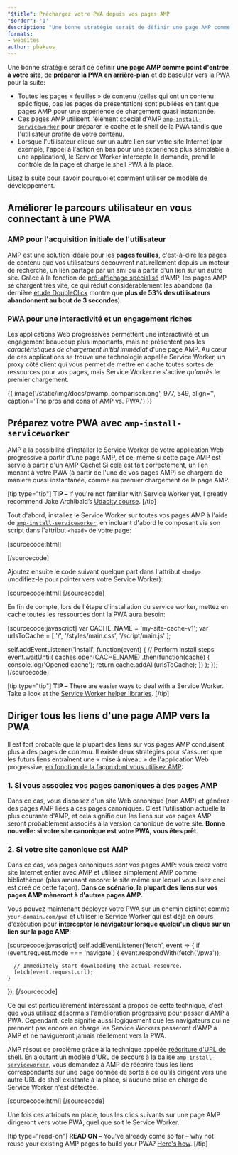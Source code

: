 ```yaml
---
"$title": Préchargez votre PWA depuis vos pages AMP
"$order": '1'
description: "Une bonne stratégie serait de définir une page AMP comme point d'entrée à votre site, de préparer la PWA en arrière-plan et de basculer ..."
formats:
- websites
author: pbakaus
---
```


Une bonne stratégie serait de définir **une page AMP comme point d'entrée à votre site**, de **préparer la PWA en arrière-plan** et de basculer vers la PWA pour la suite:

- Toutes les pages « feuilles » de contenu (celles qui ont un contenu spécifique, pas les pages de présentation) sont publiées en tant que pages AMP pour une expérience de chargement quasi instantanée.
- Ces pages AMP utilisent l'élément spécial d'AMP [`amp-install-serviceworker`](../../../documentation/components/reference/amp-install-serviceworker.md) pour préparer le cache et le shell de la PWA tandis que l'utilisateur profite de votre contenu.
- Lorsque l'utilisateur clique sur un autre lien sur votre site Internet (par exemple, l'appel à l'action en bas pour une expérience plus semblable à une application), le Service Worker intercepte la demande, prend le contrôle de la page et charge le shell PWA à la place.

Lisez la suite pour savoir pourquoi et comment utiliser ce modèle de développement.

## Améliorer le parcours utilisateur en vous connectant à une PWA

### AMP pour l'acquisition initiale de l'utilisateur

AMP est une solution idéale pour les **pages feuilles**, c'est-à-dire les pages de contenu que vos utilisateurs découvrent naturellement depuis un moteur de recherche, un lien partagé par un ami ou à partir d'un lien sur un autre site. Grâce à la fonction de [pré-affichage spécialisé](../../../about/how-amp-works.html) d'AMP, les pages AMP se chargent très vite, ce qui réduit considérablement les abandons (la dernière [étude DoubleClick](https://www.doubleclickbygoogle.com/articles/mobile-speed-matters/) montre que **plus de 53% des utilisateurs abandonnent au bout de 3 secondes**).

### PWA pour une interactivité et un engagement riches

Les applications Web progressives permettent une interactivité et un engagement beaucoup plus importants, mais ne présentent pas les *caractéristiques de chargement initial immédiat* d'une page AMP. Au cœur de ces applications se trouve une technologie appelée Service Worker, un proxy côté client qui vous permet de mettre en cache toutes sortes de ressources pour vos pages, mais Service Worker ne s'active *qu'après* le premier chargement.

{{ image('/static/img/docs/pwamp_comparison.png', 977, 549, align='', caption='The pros and cons of AMP vs. PWA.') }}

## Préparez votre PWA avec `amp-install-serviceworker`

AMP a la possibilité d'installer le Service Worker de votre application Web progressive à partir d'une page AMP, et ce, même si cette page AMP est servie à partir d'un AMP Cache! Si cela est fait correctement, un lien menant à votre PWA (à partir de l'une de vos pages AMP) se chargera de manière quasi instantanée, comme au premier chargement de la page AMP.

[tip type="tip"] **TIP –** If you're not familiar with Service Worker yet, I greatly recommend Jake Archibald’s [Udacity course](https://www.udacity.com/course/offline-web-applications--ud899). [/tip]

Tout d'abord, installez le Service Worker sur toutes vos pages AMP à l'aide de [`amp-install-serviceworker`](../../../documentation/components/reference/amp-install-serviceworker.md), en incluant d'abord le composant via son script dans l'attribut `<head>` de votre page:

[sourcecode:html]
<script async custom-element="amp-install-serviceworker"
  src="https://cdn.ampproject.org/v0/amp-install-serviceworker-0.1.js"></script>
[/sourcecode]

Ajoutez ensuite le code suivant quelque part dans l'attribut `<body>` (modifiez-le pour pointer vers votre Service Worker):

[sourcecode:html]
<amp-install-serviceworker
      src="https://www.your-domain.com/serviceworker.js"
      layout="nodisplay">
</amp-install-serviceworker>
[/sourcecode]

En fin de compte, lors de l'étape d'installation du service worker, mettez en cache toutes les ressources dont la PWA aura besoin:

[sourcecode:javascript]
var CACHE_NAME = 'my-site-cache-v1';
var urlsToCache = [
  '/',
  '/styles/main.css',
  '/script/main.js'
];

self.addEventListener('install', function(event) {
  // Perform install steps
  event.waitUntil(
    caches.open(CACHE_NAME)
      .then(function(cache) {
        console.log('Opened cache');
        return cache.addAll(urlsToCache);
      })
  );
});
[/sourcecode]

[tip type="tip"] **TIP –** There are easier ways to deal with a Service Worker. Take a look at the [Service Worker helper libraries](https://github.com/GoogleChrome/sw-helpers). [/tip]

## Diriger tous les liens d'une page AMP vers la PWA

Il est fort probable que la plupart des liens sur vos pages AMP conduisent plus à des pages de contenu. Il existe deux stratégies pour s'assurer que les futurs liens entraînent une « mise à niveau » de l'application Web progressive, [en fonction de la façon dont vous utilisez AMP](../../../documentation/guides-and-tutorials/optimize-measure/discovery.md):

### 1. Si vous associez vos pages canoniques à des pages AMP

Dans ce cas, vous disposez d'un site Web canonique (non AMP) et générez des pages AMP liées à ces pages canoniques. C'est l'utilisation actuelle la plus courante d'AMP, et cela signifie que les liens sur vos pages AMP seront probablement associés à la version canonique de votre site. **Bonne nouvelle: si votre site canonique est votre PWA, vous êtes prêt**.

### 2. Si votre site canonique est AMP

Dans ce cas, vos pages canoniques *sont* vos pages AMP: vous créez votre site Internet entier avec AMP et utilisez simplement AMP comme bibliothèque (plus amusant encore: le site même sur lequel vous lisez ceci est créé de cette façon). **Dans ce scénario, la plupart des liens sur vos pages AMP mèneront à d'autres pages AMP.**

Vous pouvez maintenant déployer votre PWA sur un chemin distinct comme `your-domain.com/pwa` et utiliser le Service Worker qui est déjà en cours d'exécution pour **intercepter le navigateur lorsque quelqu'un clique sur un lien sur la page AMP**:

[sourcecode:javascript]
self.addEventListener('fetch', event => {
    if (event.request.mode === 'navigate') {
      event.respondWith(fetch('/pwa'));

      // Immediately start downloading the actual resource.
      fetch(event.request.url);
    }

});
[/sourcecode]

Ce qui est particulièrement intéressant à propos de cette technique, c'est que vous utilisez désormais l'amélioration progressive pour passer d'AMP à PWA. Cependant, cela signifie aussi logiquement que les navigateurs qui ne prennent pas encore en charge les Service Workers passeront d'AMP à AMP et ne navigueront jamais réellement vers la PWA.

AMP résout ce problème grâce à la technique appelée [réécriture d'URL de shell](../../../documentation/components/reference/amp-install-serviceworker.md#shell-url-rewrite). En ajoutant un modèle d'URL de secours à la balise [`amp-install-serviceworker`](../../../documentation/components/reference/amp-install-serviceworker.md), vous demandez à AMP de réécrire tous les liens correspondants sur une page donnée de sorte à ce qu'ils dirigent vers une autre URL de shell existante à la place, si aucune prise en charge de Service Worker n'est détectée.

[sourcecode:html]
<amp-install-serviceworker
      src="https://www.your-domain.com/serviceworker.js"
      layout="nodisplay"
      data-no-service-worker-fallback-url-match=".*"
      data-no-service-worker-fallback-shell-url="https://www.your-domain.com/pwa">
</amp-install-serviceworker>
[/sourcecode]

Une fois ces attributs en place, tous les clics suivants sur une page AMP dirigeront vers votre PWA, quel que soit le Service Worker.

[tip type="read-on"] **READ ON –** You've already come so far – why not reuse your existing AMP pages to build your PWA? [Here's how](amp-in-pwa.md). [/tip]
